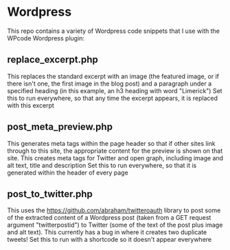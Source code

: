 # Wordpress
This repo contains a variety of Wordpress code snippets that I use with the WPcode Wordpress plugin:

## replace_excerpt.php
This replaces the standard excerpt with an image (the featured image, or if there isn't one, the first image in the blog post) and a paragraph under a specified heading (in this example, an h3 heading with word "Limerick")
Set this to run everywhere, so that any time the excerpt appears, it is replaced with this excerpt

## post_meta_preview.php
This generates meta tags within the page header so that if other sites link through to this site, the appropriate content for the preview is shown on that site.  This creates meta tags for Twitter and open graph, including image and alt text, title and description
Set this to run everywhere, so that it is generated within the header of every page

## post_to_twitter.php
This uses the https://github.com/abraham/twitteroauth library to post some of the extracted content of a Wordpress post (taken from a GET request argument "twitterpostid") to Twitter (some of the text of the post plus image and alt text).  This currently has a bug in where it creates two duplicate tweets!
Set this to run with a shortcode so it doesn't appear everywhere

